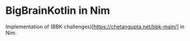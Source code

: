 # BigBrainKotlin in Nim

Implementation of (BBK challenges)[https://chetangupta.net/bbk-main/] in Nim.